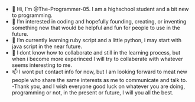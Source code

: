 - 👋 Hi, I’m @The-Programmer-05. I am a highschool student and a bit new to programming.
- 👀 I’m interested in coding and hopefully founding, creating, or inventing something new that would be helpful and fun for people to use in the future.
- 🌱 I’m currently learning ruby script and a little python, i may start with java script in the near future.
- 💞️ I dont know how to collaborate and still in the learning process, but when i become more experinced I will try to collaberate with whatever seems interesting to me.
- 📫 I wont put contact info for now, but I am looking forward to meat new people who share the same interests as me to communicate and talk to.
-Thank you, and I wish everyone good luck on whatever you are doing, programming or not, in the present or future, I will you all the best.

<!---
The-Programmer-05/The-Programmer-05 is a ✨ special ✨ repository because its `README.md` (this file) appears on your GitHub profile.
You can click the Preview link to take a look at your changes.
--->
